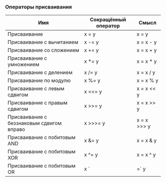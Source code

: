### Операторы присваивания

|Имя|Сокращённый оператор|Смысл|
|---|----|---|
|Присваивание|x = y|x = y|
|Присваивание с вычитанием|x -= y|x = x - y|
|Присваивание со сложением|x += y|x = x + y|
|Присваивание с умножением|x *= y|x = x * y|
|Присваивание с делением|x /= y|x = x / y|
|Присваивание по модулю|x %= y|x = x % y|
|Присваивание с левым сдвигом|x <<= y|x = x << y|
|Присваивание с правым сдвигом|x >>= y|x = x >> y|
|Присваивание с беззнаковым сдвигом вправо|x >>>= y|x = x >>> y|
|Присваивание с побитовым AND|x &= y|x = x & y|
|Присваивание с побитовым XOR|x ^= y|x = x ^ y|
|Присваивание с побитовым OR|x `|=` y|x = x `|` y|